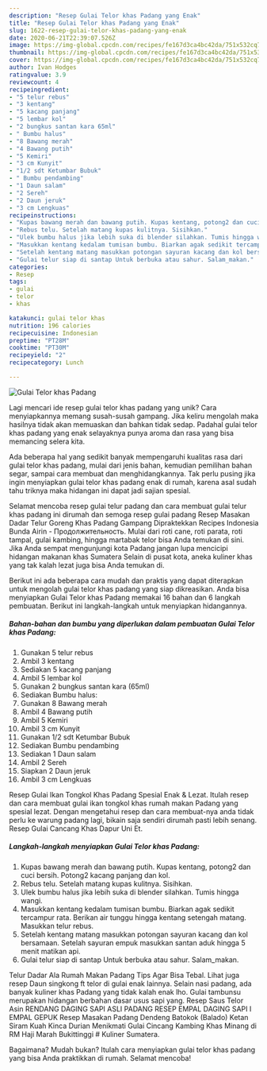 ```yaml
---
description: "Resep Gulai Telor khas Padang yang Enak"
title: "Resep Gulai Telor khas Padang yang Enak"
slug: 1622-resep-gulai-telor-khas-padang-yang-enak
date: 2020-06-21T22:39:07.526Z
image: https://img-global.cpcdn.com/recipes/fe167d3ca4bc42da/751x532cq70/gulai-telor-khas-padang-foto-resep-utama.jpg
thumbnail: https://img-global.cpcdn.com/recipes/fe167d3ca4bc42da/751x532cq70/gulai-telor-khas-padang-foto-resep-utama.jpg
cover: https://img-global.cpcdn.com/recipes/fe167d3ca4bc42da/751x532cq70/gulai-telor-khas-padang-foto-resep-utama.jpg
author: Ivan Hodges
ratingvalue: 3.9
reviewcount: 4
recipeingredient:
- "5 telur rebus"
- "3 kentang"
- "5 kacang panjang"
- "5 lembar kol"
- "2 bungkus santan kara 65ml"
- " Bumbu halus"
- "8 Bawang merah"
- "4 Bawang putih"
- "5 Kemiri"
- "3 cm Kunyit"
- "1/2 sdt Ketumbar Bubuk"
- " Bumbu pendambing"
- "1 Daun salam"
- "2 Sereh"
- "2 Daun jeruk"
- "3 cm Lengkuas"
recipeinstructions:
- "Kupas bawang merah dan bawang putih. Kupas kentang, potong2 dan cuci bersih. Potong2 kacang panjang dan kol."
- "Rebus telu. Setelah matang kupas kulitnya. Sisihkan."
- "Ulek bumbu halus jika lebih suka di blender silahkan. Tumis hingga wangi."
- "Masukkan kentang kedalam tumisan bumbu. Biarkan agak sedikit tercampur rata. Berikan air tunggu hingga kentang setengah matang. Masukkan telur rebus."
- "Setelah kentang matang masukkan potongan sayuran kacang dan kol bersamaan. Setelah sayuran empuk masukkan santan aduk hingga 5 menit matikan api."
- "Gulai telur siap di santap Untuk berbuka atau sahur. Salam_makan."
categories:
- Resep
tags:
- gulai
- telor
- khas

katakunci: gulai telor khas 
nutrition: 196 calories
recipecuisine: Indonesian
preptime: "PT28M"
cooktime: "PT30M"
recipeyield: "2"
recipecategory: Lunch

---
```



![Gulai Telor khas Padang](https://img-global.cpcdn.com/recipes/fe167d3ca4bc42da/751x532cq70/gulai-telor-khas-padang-foto-resep-utama.jpg)

Lagi mencari ide resep gulai telor khas padang yang unik? Cara menyiapkannya memang susah-susah gampang. Jika keliru mengolah maka hasilnya tidak akan memuaskan dan bahkan tidak sedap. Padahal gulai telor khas padang yang enak selayaknya punya aroma dan rasa yang bisa memancing selera kita.

Ada beberapa hal yang sedikit banyak mempengaruhi kualitas rasa dari gulai telor khas padang, mulai dari jenis bahan, kemudian pemilihan bahan segar, sampai cara membuat dan menghidangkannya. Tak perlu pusing jika ingin menyiapkan gulai telor khas padang enak di rumah, karena asal sudah tahu triknya maka hidangan ini dapat jadi sajian spesial.

Selamat mencoba resep gulai telur padang dan cara membuat gulai telur khas padang ini dirumah dan semoga resep gulai padang Resep Masakan Dadar Telur Goreng Khas Padang Gampang Dipraktekkan Recipes Indonesia Bunda Airin - Продолжительность. Mulai dari roti cane, roti parata, roti tampal, gulai kambing, hingga martabak telor bisa Anda temukan di sini. Jika Anda sempat mengunjungi kota Padang jangan lupa mencicipi hidangan makanan khas Sumatera Selain di pusat kota, aneka kuliner khas yang tak kalah lezat juga bisa Anda temukan di.


Berikut ini ada beberapa cara mudah dan praktis yang dapat diterapkan untuk mengolah gulai telor khas padang yang siap dikreasikan. Anda bisa menyiapkan Gulai Telor khas Padang memakai 16 bahan dan 6 langkah pembuatan. Berikut ini langkah-langkah untuk menyiapkan hidangannya.

<!--inarticleads1-->

##### Bahan-bahan dan bumbu yang diperlukan dalam pembuatan Gulai Telor khas Padang:

1. Gunakan 5 telur rebus
1. Ambil 3 kentang
1. Sediakan 5 kacang panjang
1. Ambil 5 lembar kol
1. Gunakan 2 bungkus santan kara (65ml)
1. Sediakan  Bumbu halus:
1. Gunakan 8 Bawang merah
1. Ambil 4 Bawang putih
1. Ambil 5 Kemiri
1. Ambil 3 cm Kunyit
1. Gunakan 1/2 sdt Ketumbar Bubuk
1. Sediakan  Bumbu pendambing
1. Sediakan 1 Daun salam
1. Ambil 2 Sereh
1. Siapkan 2 Daun jeruk
1. Ambil 3 cm Lengkuas


Resep Gulai Ikan Tongkol Khas Padang Spesial Enak &amp; Lezat. Itulah resep dan cara membuat gulai ikan tongkol khas rumah makan Padang yang spesial lezat. Dengan mengetahui resep dan cara membuat-nya anda tidak perlu ke warung padang lagi, bikain saja sendiri dirumah pasti lebih senang. Resep Gulai Cancang Khas Dapur Uni Et. 

<!--inarticleads2-->

##### Langkah-langkah menyiapkan Gulai Telor khas Padang:

1. Kupas bawang merah dan bawang putih. Kupas kentang, potong2 dan cuci bersih. Potong2 kacang panjang dan kol.
1. Rebus telu. Setelah matang kupas kulitnya. Sisihkan.
1. Ulek bumbu halus jika lebih suka di blender silahkan. Tumis hingga wangi.
1. Masukkan kentang kedalam tumisan bumbu. Biarkan agak sedikit tercampur rata. Berikan air tunggu hingga kentang setengah matang. Masukkan telur rebus.
1. Setelah kentang matang masukkan potongan sayuran kacang dan kol bersamaan. Setelah sayuran empuk masukkan santan aduk hingga 5 menit matikan api.
1. Gulai telur siap di santap Untuk berbuka atau sahur. Salam_makan.


Telur Dadar Ala Rumah Makan Padang Tips Agar Bisa Tebal. Lihat juga resep Daun singkong ft telor di gulai enak lainnya. Selain nasi padang, ada banyak kuliner khas Padang yang tidak kalah enak lho. Gulai tambunsu merupakan hidangan berbahan dasar usus sapi yang. Resep Saus Telor Asin RENDANG DAGING SAPI ASLI PADANG RESEP EMPAL DAGING SAPI I EMPAL GEPUK Resep Masakan Padang Dendeng Batokok (Balado) Ketan Siram Kuah Kinca Durian Menikmati Gulai Cincang Kambing Khas Minang di RM Haji Marah Bukittinggi # Kuliner Sumatera. 

Bagaimana? Mudah bukan? Itulah cara menyiapkan gulai telor khas padang yang bisa Anda praktikkan di rumah. Selamat mencoba!
